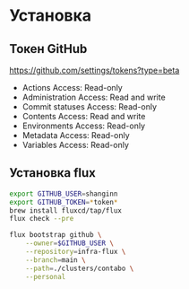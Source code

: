 # Установка
## Токен GitHub
https://github.com/settings/tokens?type=beta

- Actions Access: Read-only
- Administration Access: Read and write
- Commit statuses Access: Read-only
- Contents Access: Read and write
- Environments Access: Read-only
- Metadata Access: Read-only
- Variables Access: Read-only

## Установка flux
```bash
export GITHUB_USER=shanginn
export GITHUB_TOKEN=*token*
brew install fluxcd/tap/flux
flux check --pre

flux bootstrap github \
    --owner=$GITHUB_USER \
    --repository=infra-flux \
    --branch=main \
    --path=./clusters/contabo \
    --personal
```